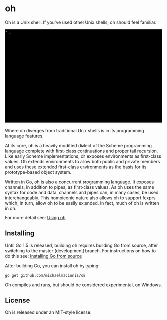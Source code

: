 # oh

Oh is a Unix shell. If you've used other Unix shells, oh should feel
familiar.

![gif](images/oh.gif)

Where oh diverges from traditional Unix shells is in its programming
language features.

At its core, oh is a heavily modified dialect of the Scheme programming
language complete with first-class continuations and proper tail
recursion. Like early Scheme implementations, oh exposes environments
as first-class values. Oh extends environments to allow both public and
private members and uses these extended first-class environments as the
basis for its prototype-based object system.

Written in Go, oh is also a concurrent programming language. It exposes
channels, in addition to pipes, as first-class values. As oh uses the
same syntax for code and data, channels and pipes can, in many cases, be
used interchangeably. This homoiconic nature also allows oh to support
fexprs which, in turn, allow oh to be easily extended. In fact, much of
oh is written in oh.

For more detail see: [Using oh](MANUAL.md)

## Installing

Until Go 1.5 is released, building oh requires building Go from source,
after switching to the master (development) branch. For instructions on
how to do this see:
[Installing Go from source](http://golang.org/doc/install/source)

After building Go, you can install oh by typing:

    go get github.com/michaelmacinnis/oh

Oh compiles and runs, but should be considered experimental, on Windows.

## License

Oh is released under an MIT-style license.

